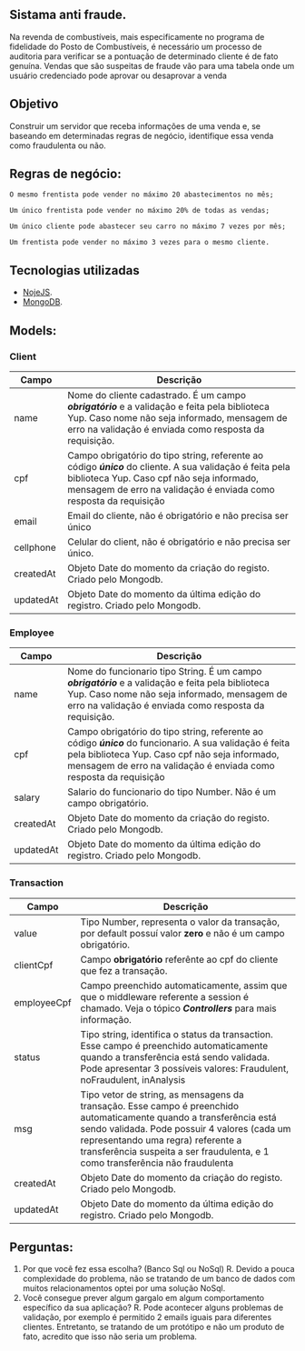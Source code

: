 ## Sistama anti fraude.

Na revenda de combustíveis, mais especificamente no programa de fidelidade do Posto de Combustíveis, é necessário um processo de auditoria para verificar se a pontuação de determinado cliente é de fato genuína. Vendas que são suspeitas de fraude vão para uma tabela onde um usuário credenciado pode aprovar ou desaprovar a venda

## Objetivo

Construir um servidor que receba informações de uma venda e, se baseando em determinadas regras de negócio, identifique essa venda como fraudulenta ou não.



## Regras de negócio:

```
O mesmo frentista pode vender no máximo 20 abastecimentos no mês;
```

```
Um único frentista pode vender no máximo 20% de todas as vendas;
```
```
Um único cliente pode abastecer seu carro no máximo 7 vezes por mês;
```
```
Um frentista pode vender no máximo 3 vezes para o mesmo cliente.
```

## Tecnologias utilizadas
- [NojeJS](https://nodejs.org/en/).
- [MongoDB](https://www.mongodb.com/).

## Models:

### Client


| Campo      | Descrição                                                                                      |
| ---------- | -----------------------------------------------------------------------------------------------|
| name       | Nome do cliente cadastrado. É um campo ***obrigatório*** e a validação e feita pela biblioteca Yup. Caso nome não seja informado, mensagem de erro na validação é enviada como resposta da requisição.                               |
| cpf        | Campo obrigatório do tipo string, referente ao código ***único*** do cliente. A sua validação é feita pela biblioteca Yup. Caso cpf não seja informado, mensagem de erro na validação é enviada como resposta da requisição         |
| email      | Email do cliente, não é obrigatório e não precisa ser único                                    |
| cellphone  | Celular do client, não é obrigatório e não precisa ser único.                                  |
| createdAt  | Objeto Date do momento da criação do registo. Criado pelo Mongodb.                             |   
| updatedAt  | Objeto Date do momento da última edição do registro. Criado pelo Mongodb.                      |

### Employee


| Campo      | Descrição                                                                                      |
| ---------- | -----------------------------------------------------------------------------------------------|
| name       | Nome do funcionario tipo String. É um campo ***obrigatório*** e a validação e feita pela biblioteca Yup. Caso nome não seja informado, mensagem de erro na validação é enviada como resposta da requisição.                               |
| cpf        | Campo obrigatório do tipo string, referente ao código ***único*** do funcionario. A sua validação é feita pela biblioteca Yup. Caso cpf não seja informado, mensagem de erro na validação é enviada como resposta da requisição         |
| salary     | Salario do funcionario do tipo Number. Não é um campo obrigatório.                             |
| createdAt  | Objeto Date do momento da criação do registo. Criado pelo Mongodb.                             |   
| updatedAt  | Objeto Date do momento da última edição do registro. Criado pelo Mongodb.                      |


### Transaction

| Campo      | Descrição                                                                                      |
| ---------- | -----------------------------------------------------------------------------------------------|
| value      | Tipo Number, representa o valor da transação, por default possuí valor **zero** e não é um campo obrigatório.|
| clientCpf  | Campo **obrigatório** referênte ao cpf do cliente que fez a transação.          |
| employeeCpf| Campo preenchido automaticamente, assim que que o middleware referente a session é chamado. Veja o tópico ***Controllers*** para mais informação.                             |
|status      | Tipo string, identifica o status da transaction. Esse campo é preenchido automaticamente quando a transferência está sendo validada. Pode apresentar 3 possíveis valores: Fraudulent, noFraudulent, inAnalysis|
|msg      | Tipo vetor de string, as mensagens da transação. Esse campo é preenchido automaticamente quando a transferência está sendo validada. Pode possuir 4 valores (cada um representando uma regra) referente a transferência suspeita a ser fraudulenta, e 1 como transferência não fraudulenta|
| createdAt  | Objeto Date do momento da criação do registo. Criado pelo Mongodb.                             |   
| updatedAt  | Objeto Date do momento da última edição do registro. Criado pelo Mongodb.                      |


## Perguntas:

1. Por que você fez essa escolha? (Banco Sql ou NoSql)
  R. Devido a pouca complexidade do problema, não se tratando de um banco de dados com muitos relacionamentos optei por uma solução NoSql.
2. Você consegue prever algum gargalo em algum comportamento específico da sua aplicação?
  R. Pode acontecer alguns problemas de validação, por exemplo é permitido 2 emails iguais para diferentes clientes. Entretanto, se tratando de um protótipo e não um produto de fato, acredito que isso não seria um problema.
  
